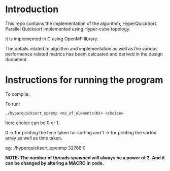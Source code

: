 # Introduction
This repo contains the implementation of the algorithm, HyperQuickSort. Parallel Quicksort implemented using Hyper-cube topology. 

It is implemented in C using OpenMP library. 

The details related to algoithm and implementation as well as the various performance related matrics has beem calcuated and derived in the design document.

# Instructions for running the program

  To compile: 
    
  To run:  
  
    ./hyperquicksort_openmp <no_of_elements(N)> <choice>
   
   here choice can be 0 or 1.
   
   0 -> for printing the time taken for sorting  and  1 -> for printing the sorted array as well as time taken.
   
   eg:   ./hyperquicksort_openmp 32768 0
   
   **NOTE: The number of threads spawned will always be a power of 2. And it can be changed by altering a MACRO in code.**
